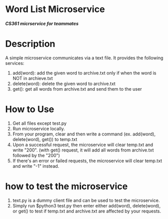 # Word List Microservice
##### CS361 micrservice for teammates

# Description
A simple microservice communicates via a text file. It provides the following services:
1. add(word): add the given word to archive.txt only if when the word is NOT in archieve.txt
2. delete(word): delete the given word to archive.txt
3. get(): get all words from archive.txt and send them to the user

# How to Use
1. Get all files except test.py
2. Run microservice locally.
3. From your program, clear and then write a command (ex. add(word), delete(word), get()) to temp.txt
4. Upon a successful request, the microservice will clear temp.txt and write "200". (with get() request, it will add all words from archive.txt followed by the "200")
5. If there's an error or failed requests, the microservice will clear temp.txt and write "-1" instead.

# how to test the microservice
1. text.py is a dummy client file and can be used to test the microservice.
2. Simply run $python3 test.py then enter either add(word), delete(word), or get() to test if temp.txt and archive.txt are affected by your requests.
